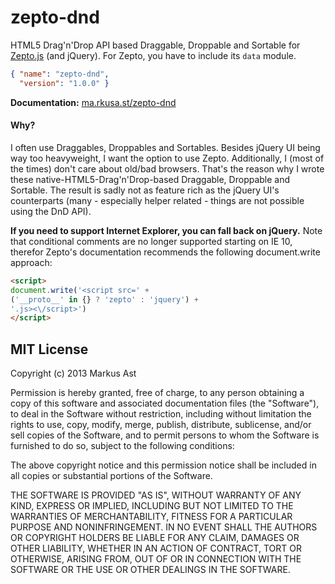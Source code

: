 # zepto-dnd

HTML5 Drag'n'Drop API based Draggable, Droppable and Sortable for [Zepto.js](https://github.com/madrobby/zepto) (and jQuery). For Zepto, you have to include its `data` module.

```json
{ "name": "zepto-dnd",
  "version": "1.0.0" }
```

**Documentation:** [ma.rkusa.st/zepto-dnd](http://ma.rkusa.st/zepto-dnd)

#### Why?
I often use Draggables, Droppables and Sortables. Besides jQuery UI being way too heavyweight, I want the option to use Zepto. Additionally, I (most of the times) don't care about old/bad browsers. That's the reason why I wrote these native-HTML5-Drag'n'Drop-based Draggable, Droppable and Sortable. The result is sadly not as feature rich as the jQuery UI's counterparts (many - especially helper related - things are not possible using the DnD API).

**If you need to support Internet Explorer, you can fall back on jQuery.** Note that conditional comments are no longer supported starting on IE 10, therefor Zepto's documentation recommends the following document.write approach:

```html
<script>
document.write('<script src=' +
('__proto__' in {} ? 'zepto' : 'jquery') +
'.js><\/script>')
</script>
```

## MIT License
Copyright (c) 2013 Markus Ast

Permission is hereby granted, free of charge, to any person obtaining a copy of this software and associated documentation files (the "Software"), to deal in the Software without restriction, including without limitation the rights to use, copy, modify, merge, publish, distribute, sublicense, and/or sell copies of the Software, and to permit persons to whom the Software is furnished to do so, subject to the following conditions:

The above copyright notice and this permission notice shall be included in all copies or substantial portions of the Software.

THE SOFTWARE IS PROVIDED "AS IS", WITHOUT WARRANTY OF ANY KIND, EXPRESS OR IMPLIED, INCLUDING BUT NOT LIMITED TO THE WARRANTIES OF MERCHANTABILITY, FITNESS FOR A PARTICULAR PURPOSE AND NONINFRINGEMENT. IN NO EVENT SHALL THE AUTHORS OR COPYRIGHT HOLDERS BE LIABLE FOR ANY CLAIM, DAMAGES OR OTHER LIABILITY, WHETHER IN AN ACTION OF CONTRACT, TORT OR OTHERWISE, ARISING FROM, OUT OF OR IN CONNECTION WITH THE SOFTWARE OR THE USE OR OTHER DEALINGS IN THE SOFTWARE.
